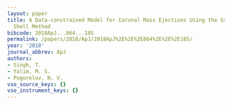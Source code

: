 ```yaml
---
layout: paper
title: A Data-constrained Model for Coronal Mass Ejections Using the Graduated Cylindrical
  Shell Method
bibcode: 2018ApJ...864...18S
permalink: /papers/2018/ApJ/2018ApJ%2E%2E%2E864%2E%2E%2E18S/
year: '2018'
journal_abbrev: ApJ
authors:
- Singh, T.
- Yalim, M. S.
- Pogorelov, N. V.
vso_source_keys: {}
vso_instrument_keys: {}
---
```

